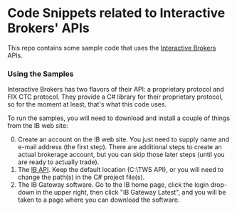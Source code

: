# Code Snippets related to Interactive Brokers' APIs #

This repo contains some sample code that uses the [Interactive Brokers](https://www.interactivebrokers.com/) APIs.

### Using the Samples ###

Interactive Brokers has two flavors of their API: a proprietary protocol and FIX CTC protocol. They provide a C# library for their proprietary protocol, so for the moment at least, that's what this code uses.

To run the samples, you will need to download and install a couple of things from the IB web site:

0. Create an account on the IB web site. You just need to supply name and e-mail address (the first step). There are additional steps to create an actual brokerage account, but you can skip those later steps (until you are ready to actually trade).
1. The [IB API](http://interactivebrokers.github.io/). Keep the default location (C:\TWS API), or you will need to change the path(s) in the C# project file(s).
2. The IB Gateway software. Go to the IB home page, click the login drop-down in the upper right, then click "IB Gateway Latest", and you will be taken to a page where you can download the software.


